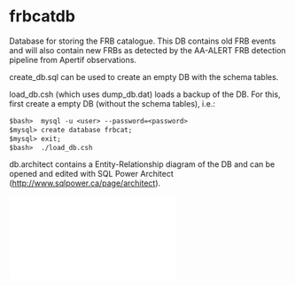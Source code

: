 # frbcatdb

Database for storing the FRB catalogue. This DB contains old FRB events and will
also contain new FRBs as detected by the AA-ALERT FRB detection pipeline from Apertif
observations.

create_db.sql can be used to create an empty DB with the schema tables.

load_db.csh (which uses dump_db.dat) loads a backup of the DB. For this, first create a empty DB (without the schema tables), i.e.:

```
$bash>  mysql -u <user> --password=<password>
$mysql> create database frbcat;
$mysql> exit;
$bash>  ./load_db.csh
```

db.architect contains a Entity-Relationship diagram of the DB and can be opened and edited with SQL Power Architect (http://www.sqlpower.ca/page/architect).

![FRB Catalogue ER diagram](db.architect.pdf)
